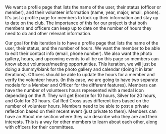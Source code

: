 We want a profile page that lists the name of the user, their status (officer or member), and their volunteer information (name, year, major, email, phone). It's just a profile page for members to look up their information and stay up to date on the club. The importance of this for our project is that both members and officers can keep up to date on the number of hours they need to do and other relevant information. 

Our goal for this iteration is to have a profile page that lists the name of the user, their status, and the number of hours. We want the member to be able to edit their contact info (email, phone number). We also want the photo gallery, hours, and upcoming events to all be on this page so members can know about volunteer/meeting opportunities. This iteration, we will just be doing a dummy/blank for the photo gallery and calendar (doing it in later iterations). Officers should be able to update the hours for a member and verify the volunteer hours. (In this case, we are going to have two separate models for a Member and Officer for the different features). Members can have the number of volunteers hours represented with a medal icon depending on the #. They will get Bronze for 10 hours, Silver for 20 hours, and Gold for 30 hours. Cal Red Cross uses different tiers based on the number of volunteer hours. Members need to be able to post a private reflection based on their recent event (just private to them). Members can have an About me section where they can describe who they are and their interests. This is a way for other members to learn about each other, along with officers for their committees. 